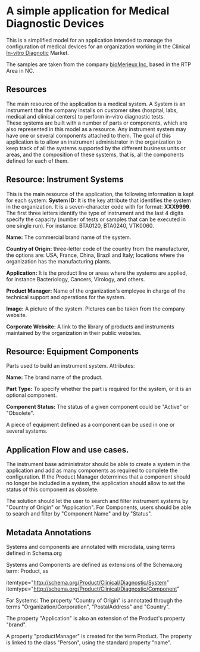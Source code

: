 # A simple application for Medical Diagnostic Devices

This is a simplified model for an application intended to manage the configuration of medical devices for an organization working in the Clinical [In-vitro Diagnotic](http://en.wikipedia.org/wiki/In_vitro_diagnostics) Market. 

The samples are taken from the company [bioMerieux Inc](www.biomerieux.com), based in the RTP Area in NC.


## Resources

The main resource of the application is a medical system. A System is an instrument that the company installs on customer sites (hospital, labs, medical and clinical centers) to perform in-vitro diagnostic tests.  
These systems are built with a number of parts or components, which are also represented in this model as a resource. Any instrument system may have one or several components attached to them. 
The goal of this application is to allow an instrument administrator in the organization to keep track of all the systems supported by the different business units or areas, and the composition of these systems, that is, all the components defined for each of them. 

## Resource: Instrument Systems 
This is the main resource of the application, the following information is kept for each system:
**System ID:** It is the key attribute that identifies the system in the organization. It is a seven-character code with for format: **XXX9999**. The first three letters identify the type of instrument and the last 4 digits specify the capacity (number of tests or samples that can be executed in one single run). For instance: BTA0120, BTA0240, VTK0060.

**Name:** The commercial brand name of the system.

**Country of Origin:** three-letter code of the country from the manufacturer, the options are: USA, France, China, Brazil and Italy; locations where the organization has the manufacturing plants. 

**Application:** It is the product line or areas where the systems are applied, for instance Bacteriology, Cancers, Virology, and others.

**Product Manager:** Name of the organization's employee in charge of the technical support and operations for the system. 

**Image:** A picture of the system. Pictures can be taken from the company website. 

**Corporate Website:** A link to the library of products and instruments maintained by the organization in their public websites. 


## Resource: Equipment Components
Parts used to build an instrument system. Attributes:

**Name:** The brand name of the product. 

**Part Type:** To specify whether the part is required for the system, or it is an optional component. 

**Component Status:** The status of a given component could be "Active" or "Obsolete".

A piece of equipment defined as  a component can be used in one or several systems. 


## Application Flow and use cases. 
The instrument base administrator should be able to create a system in the application and add as many components as required to complete the configuration. 
If the Product Manager determines that a component should no longer be included in a system, the application should allow to set the status of this component as obsolete. 

The solution should let the user to search and filter instrument systems by "Country of Origin" or "Application". 
For Components, users should be able to search and filter by "Component Name" and by "Status".

## Metadata Annotations
Systems and components are annotated with microdata, using terms defined in Schema.org 

Systems and Components are defined as extensions of the Schema.org term: Product, as
 
 itemtype="http://schema.org/Product/Clinical/Diagnostic/System"
 itemtype="http://schema.org/Product/Clinical/Diagnostic/Component"

For Systems:
The property "Country of Origin" is annotated through the terms "Organization/Corporation", "PostalAddress" and "Country".

The property "Application" is also an extension of the Product's property "brand". 

A property "productManager" is created for the term Product. The property is linked to the class "Person", using the standard property "name".




 


